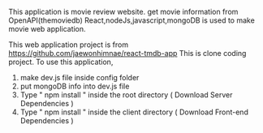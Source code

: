 
This application is movie review website.
get movie information from OpenAPI(themoviedb)
React,nodeJs,javascript,mongoDB is used to make movie web application.

This web application project is from https://github.com/jaewonhimnae/react-tmdb-app
This is clone coding project.
To use this application, 

1. make dev.js file inside config folder 
2. put mongoDB info into dev.js file 
3. Type  " npm install " inside the root directory  ( Download Server Dependencies ) 
4. Type " npm install " inside the client directory ( Download Front-end Dependencies )


